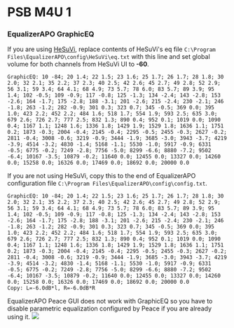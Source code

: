 # PSB M4U 1
### EqualizerAPO GraphicEQ
If you are using [HeSuVi](https://sourceforge.net/projects/hesuvi/), replace contents of HeSuVi's eq file `C:\Program Files\EqualizerAPO\config\HeSuVi\eq.txt` with this line and set global volume for both channels from HeSuVi UI to **-60**.
```
GraphicEQ: 10 -84; 20 1.4; 22 1.5; 23 1.6; 25 1.7; 26 1.7; 28 1.8; 30 2.0; 32 2.1; 35 2.2; 37 2.3; 40 2.5; 42 2.6; 45 2.7; 49 2.8; 52 2.9; 56 3.1; 59 3.4; 64 4.1; 68 4.9; 73 5.7; 78 6.0; 83 5.7; 89 3.9; 95 1.4; 102 -0.5; 109 -0.9; 117 -0.8; 125 -1.3; 134 -2.4; 143 -2.8; 153 -2.6; 164 -1.7; 175 -2.8; 188 -3.1; 201 -2.6; 215 -2.4; 230 -2.1; 246 -1.8; 263 -1.2; 282 -0.9; 301 0.3; 323 0.7; 345 -0.5; 369 0.0; 395 1.0; 423 2.2; 452 2.2; 484 1.6; 518 1.7; 554 1.9; 593 2.5; 635 3.0; 679 2.6; 726 2.7; 777 2.5; 832 1.3; 890 0.4; 952 0.1; 1019 0.0; 1090 0.4; 1167 1.1; 1248 1.6; 1336 1.8; 1429 1.9; 1529 1.8; 1636 1.1; 1751 0.2; 1873 -0.3; 2004 -0.4; 2145 -0.4; 2295 -0.5; 2455 -0.3; 2627 -0.2; 2811 -0.4; 3008 -0.6; 3219 -0.9; 3444 -1.9; 3685 -3.0; 3943 -3.7; 4219 -3.9; 4514 -3.2; 4830 -1.4; 5168 -1.1; 5530 -1.0; 5917 -0.9; 6331 -0.5; 6775 -0.2; 7249 -2.8; 7756 -5.0; 8299 -6.6; 8880 -7.2; 9502 -6.4; 10167 -3.5; 10879 -0.2; 11640 0.0; 12455 0.0; 13327 0.0; 14260 0.0; 15258 0.0; 16326 0.0; 17469 0.0; 18692 0.0; 20000 0.0
```
If you are not using HeSuVi, copy this to the end of EqualizerAPO configuration file `C:\Program Files\EqualizerAPO\config\config.txt`.
```
GraphicEQ: 10 -84; 20 1.4; 22 1.5; 23 1.6; 25 1.7; 26 1.7; 28 1.8; 30 2.0; 32 2.1; 35 2.2; 37 2.3; 40 2.5; 42 2.6; 45 2.7; 49 2.8; 52 2.9; 56 3.1; 59 3.4; 64 4.1; 68 4.9; 73 5.7; 78 6.0; 83 5.7; 89 3.9; 95 1.4; 102 -0.5; 109 -0.9; 117 -0.8; 125 -1.3; 134 -2.4; 143 -2.8; 153 -2.6; 164 -1.7; 175 -2.8; 188 -3.1; 201 -2.6; 215 -2.4; 230 -2.1; 246 -1.8; 263 -1.2; 282 -0.9; 301 0.3; 323 0.7; 345 -0.5; 369 0.0; 395 1.0; 423 2.2; 452 2.2; 484 1.6; 518 1.7; 554 1.9; 593 2.5; 635 3.0; 679 2.6; 726 2.7; 777 2.5; 832 1.3; 890 0.4; 952 0.1; 1019 0.0; 1090 0.4; 1167 1.1; 1248 1.6; 1336 1.8; 1429 1.9; 1529 1.8; 1636 1.1; 1751 0.2; 1873 -0.3; 2004 -0.4; 2145 -0.4; 2295 -0.5; 2455 -0.3; 2627 -0.2; 2811 -0.4; 3008 -0.6; 3219 -0.9; 3444 -1.9; 3685 -3.0; 3943 -3.7; 4219 -3.9; 4514 -3.2; 4830 -1.4; 5168 -1.1; 5530 -1.0; 5917 -0.9; 6331 -0.5; 6775 -0.2; 7249 -2.8; 7756 -5.0; 8299 -6.6; 8880 -7.2; 9502 -6.4; 10167 -3.5; 10879 -0.2; 11640 0.0; 12455 0.0; 13327 0.0; 14260 0.0; 15258 0.0; 16326 0.0; 17469 0.0; 18692 0.0; 20000 0.0
Copy: L=-6.0dB*l, R=-6.0dB*R
```
EqualizerAPO Peace GUI does not work with GraphicEQ so you have to disable parametric equalization configured by Peace if you are already using it.
![](https://raw.githubusercontent.com/jaakkopasanen/AutoEq/master/results/Sonoma%20Model%20One/innerfidelity/onear/PSB%20M4U%201/PSB%20M4U%201.png)
